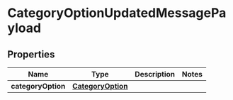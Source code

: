 
# CategoryOptionUpdatedMessagePayload

## Properties
Name | Type | Description | Notes
------------ | ------------- | ------------- | -------------
**categoryOption** | [**CategoryOption**](CategoryOption.md) |  | 



